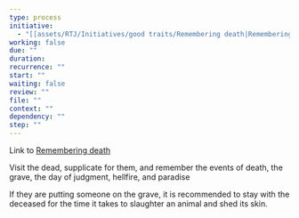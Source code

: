```yaml
---
type: process
initiative:
  - "[[assets/RTJ/Initiatives/good traits/Remembering death|Remembering death]]"
working: false
due: ""
duration: 
recurrence: ""
start: ""
waiting: false
review: ""
file: ""
context: ""
dependency: ""
step: ""
---
```


Link to [Remembering death](assets/RTJ/Initiatives/good%20traits/Remembering%20death.md)

Visit the dead, supplicate for them, and remember the events of death, the grave, the day of judgment, ​hellfire, and paradise

If they are putting someone on the grave, it is recommended to stay with the deceased for the time it takes to slaughter an animal and shed its skin.

